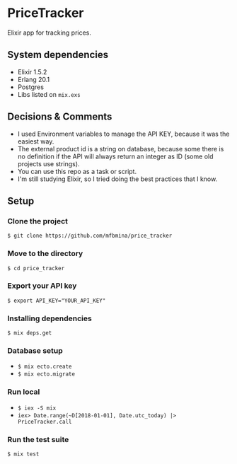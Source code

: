 # PriceTracker

Elixir app for tracking prices.

## System dependencies

- Elixir 1.5.2
- Erlang 20.1
- Postgres
- Libs listed on `mix.exs`

## Decisions & Comments

- I used Environment variables to manage the API KEY, because it was the easiest way.
- The external product id is a string on database, because some there is no definition if the API will always return an integer as ID (some old projects use strings).
- You can use this repo as a task or script.
- I'm still studying Elixir, so I tried doing the best practices that I know.

## Setup

### Clone the project

`$ git clone https://github.com/mfbmina/price_tracker`

### Move to the directory

`$ cd price_tracker`

### Export your API key

`$ export API_KEY="YOUR_API_KEY"`

### Installing dependencies

`$ mix deps.get`

### Database setup

- `$ mix ecto.create`
- `$ mix ecto.migrate`

### Run local

- `$ iex -S mix`
- `iex> Date.range(~D[2018-01-01], Date.utc_today) |> PriceTracker.call`

### Run the test suite

`$ mix test`
